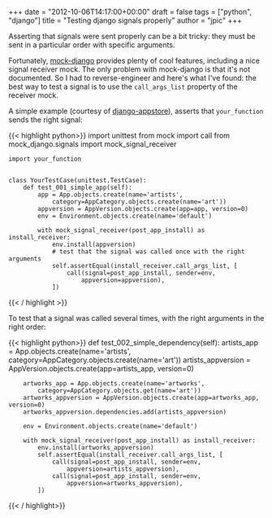 +++
date = "2012-10-06T14:17:00+00:00"
draft = false
tags = ["python", "django"]
title = "Testing django signals properly"
author = "jpic"
+++

Asserting that signals were sent properly can be a bit tricky: they must be sent in a particular order with specific arguments.

Fortunately, [mock-django](https://github.com/dcramer/mock-django) provides plenty of cool features, including a nice signal receiver mock. The only problem with mock-django is that it's not documented. So I had to reverse-engineer and here's what I've found: the best way to test a signal is to use the ``call_args_list`` property of the receiver mock.

A simple example (courtesy of [django-appstore](https://github.com/yourlabs/django-appstore/)), asserts that ``your_function`` sends the right signal:


{{< highlight python>}}
    import unittest
    from mock import call
    from mock_django.signals import mock_signal_receiver

    import your_function

    
    class YourTestCase(unittest.TestCase):
        def test_001_simple_app(self):
            app = App.objects.create(name='artists',
                category=AppCategory.objects.create(name='art'))
            appversion = AppVersion.objects.create(app=app, version=0)
            env = Environment.objects.create(name='default')

            with mock_signal_receiver(post_app_install) as install_receiver:
                env.install(appversion)
                # test that the signal was called once with the right arguments
                self.assertEqual(install_receiver.call_args_list, [
                    call(signal=post_app_install, sender=env,
                        appversion=appversion),
                ])
{{< / highlight >}}


To test that a signal was called several times, with the right arguments in the right order:


{{< highlight python>}}
    def test_002_simple_dependency(self):
        artists_app = App.objects.create(name='artists',
            category=AppCategory.objects.create(name='art'))
        artists_appversion = AppVersion.objects.create(app=artists_app, version=0)

        artworks_app = App.objects.create(name='artworks',
            category=AppCategory.objects.get(name='art'))
        artworks_appversion = AppVersion.objects.create(app=artworks_app, version=0)
        artworks_appversion.dependencies.add(artists_appversion)

        env = Environment.objects.create(name='default')

        with mock_signal_receiver(post_app_install) as install_receiver:
            env.install(artworks_appversion)
            self.assertEqual(install_receiver.call_args_list, [
                call(signal=post_app_install, sender=env,
                    appversion=artists_appversion),
                call(signal=post_app_install, sender=env,
                    appversion=artworks_appversion),
            ])
{{< / highlight>}}

